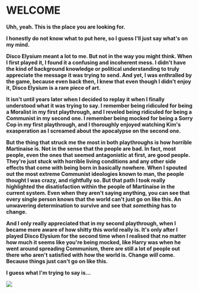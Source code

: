 <!DOCTYPE html>
<html lang="en">
<head>
<meta charset="UTF-8">
<meta name="viewport" content="width=device-width, initial-scale=1">
</head>
<body>

<h1><b>WELCOME<b></h1>
<p>Uhh, yeah. This is the place you are looking for.</p>

<p>I honestly do not know what to put here, so I guess I'll just say what's on my mind.</p>

<p>Disco Elysium meant a lot to me. But not in the way you might think. When I first played it, I found it a confusing and incoherent mess. I didn't have the kind of background knowledge or political understanding to truly appreciate the message it was trying to send. And yet, I was enthralled by the game, because even back then, I knew that even though I didn't enjoy it, Disco Elysium is a rare piece of art.</p>

<p>It isn't until years later when I decided to replay it when I finally understood what it was trying to say. I remember being ridiculed for being a Moralist in my first playthrough, and I reveled being ridiculed for being a Communist in my second one. I remember being mocked for being a Sorry Cop in my first playthrough, and I thoroughly enjoyed watching Kim's exasperation as I screamed about the apocalypse on the second one.</p>

<p>But the thing that struck me the most in both playthroughs is how horrible Martinaise is. Not in the sense that the people are bad. In fact, most people, even the ones that seemed antagonistic at first, are good people. They're just stuck with horrible living conditions and any other side effects that come with being born in basically nowhere. When I spouted out the most extreme Communist ideologies known to man, the people thought I was crazy, and rightfully so. But that path I took really highlighted the disatisfaction within the people of Martinaise in the current system. Even when they aren't saying anything, you can see that every single person knows that the world can't just go on like this. An unwavering determination to survive and see that <i>something</i> has to change. </p>

<p>And I only really appreciated that in my second playthrough, when I became more aware of how shitty this world really is. It's only after I played Disco Elysium for the second time when I realised that no matter how much it seems like you're being mocked, like Harry was when he went around spreading Communism, there are still a lot of people out there who aren't satisfied with how the world is. Change <i>will</i> come. Because things just can't go on like this.

<p> I guess what I'm trying to say is...</p>

<img src="https://64.media.tumblr.com/4cc477e7fd2ae1afa8f8b82f9a082651/c2c6e53309bfe83b-62/s1280x1920/93d56cee3cf8fd33e27e9e870665b48a19396ba0.png">

</html>

